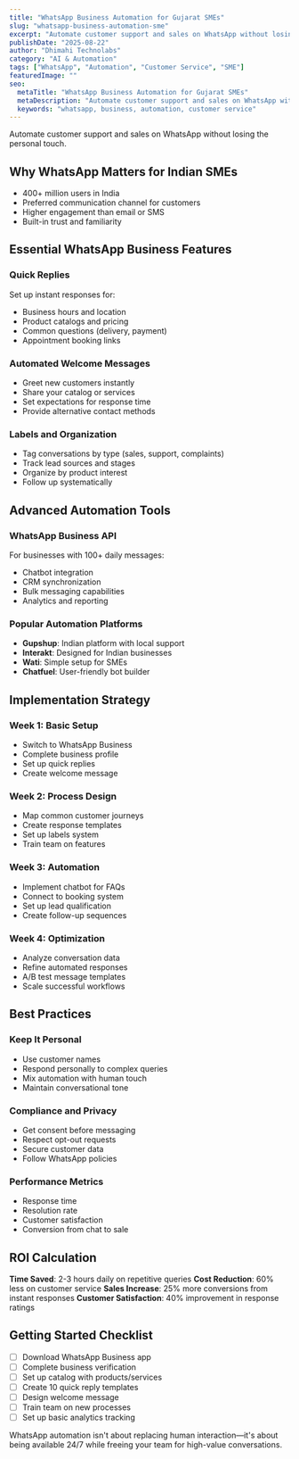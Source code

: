 ```yaml
---
title: "WhatsApp Business Automation for Gujarat SMEs"
slug: "whatsapp-business-automation-sme"
excerpt: "Automate customer support and sales on WhatsApp without losing the personal touch."
publishDate: "2025-08-22"
author: "Dhimahi Technolabs"
category: "AI & Automation"
tags: ["WhatsApp", "Automation", "Customer Service", "SME"]
featuredImage: ""
seo:
  metaTitle: "WhatsApp Business Automation for Gujarat SMEs"
  metaDescription: "Automate customer support and sales on WhatsApp without losing the personal touch."
  keywords: "whatsapp, business, automation, customer service"
---
```


Automate customer support and sales on WhatsApp without losing the personal touch.

## Why WhatsApp Matters for Indian SMEs

- 400+ million users in India
- Preferred communication channel for customers
- Higher engagement than email or SMS
- Built-in trust and familiarity

## Essential WhatsApp Business Features

### Quick Replies
Set up instant responses for:
- Business hours and location
- Product catalogs and pricing
- Common questions (delivery, payment)
- Appointment booking links

### Automated Welcome Messages
- Greet new customers instantly
- Share your catalog or services
- Set expectations for response time
- Provide alternative contact methods

### Labels and Organization
- Tag conversations by type (sales, support, complaints)
- Track lead sources and stages
- Organize by product interest
- Follow up systematically

## Advanced Automation Tools

### WhatsApp Business API
For businesses with 100+ daily messages:
- Chatbot integration
- CRM synchronization
- Bulk messaging capabilities
- Analytics and reporting

### Popular Automation Platforms
- **Gupshup**: Indian platform with local support
- **Interakt**: Designed for Indian businesses
- **Wati**: Simple setup for SMEs
- **Chatfuel**: User-friendly bot builder

## Implementation Strategy

### Week 1: Basic Setup
- Switch to WhatsApp Business
- Complete business profile
- Set up quick replies
- Create welcome message

### Week 2: Process Design
- Map common customer journeys
- Create response templates
- Set up labels system
- Train team on features

### Week 3: Automation
- Implement chatbot for FAQs
- Connect to booking system
- Set up lead qualification
- Create follow-up sequences

### Week 4: Optimization
- Analyze conversation data
- Refine automated responses
- A/B test message templates
- Scale successful workflows

## Best Practices

### Keep It Personal
- Use customer names
- Respond personally to complex queries
- Mix automation with human touch
- Maintain conversational tone

### Compliance and Privacy
- Get consent before messaging
- Respect opt-out requests
- Secure customer data
- Follow WhatsApp policies

### Performance Metrics
- Response time
- Resolution rate
- Customer satisfaction
- Conversion from chat to sale

## ROI Calculation

**Time Saved**: 2-3 hours daily on repetitive queries
**Cost Reduction**: 60% less on customer service
**Sales Increase**: 25% more conversions from instant responses
**Customer Satisfaction**: 40% improvement in response ratings

## Getting Started Checklist

- [ ] Download WhatsApp Business app
- [ ] Complete business verification
- [ ] Set up catalog with products/services
- [ ] Create 10 quick reply templates
- [ ] Design welcome message
- [ ] Train team on new processes
- [ ] Set up basic analytics tracking

WhatsApp automation isn't about replacing human interaction—it's about being available 24/7 while freeing your team for high-value conversations.